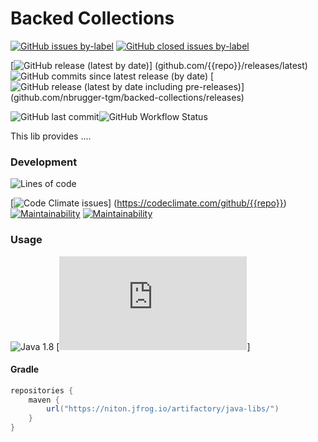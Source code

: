 # Backed Collections

[![GitHub issues by-label](https://img.shields.io/github/issues/{{repo}}/bug)](https://github.com/{{repo}}/issues?q=is%3Aopen+is%3Aissue+label%3Abug) [![GitHub closed issues by-label](https://img.shields.io/github/issues-closed/{{repo}}/bug)](https://github.com/nbrugger-tgm/backed-collections/issues?q=is%3Aclosed+is%3Aissue+label%3Abug)

[![GitHub release (latest by date)](https://img.shields.io/github/v/release/{{repo}}?label=latest%20stable)]
(github.com/{{repo}}/releases/latest)
![GitHub commits since latest release (by date)](https://img.shields.io/github/commits-since/{{repo}}/latest)
[![GitHub release (latest by date including pre-releases)](https://img.shields.io/github/v/release/{{repo}}?include_prereleases&label=latest)]
(github.com/nbrugger-tgm/backed-collections/releases)

![GitHub last commit](https://img.shields.io/github/last-commit/{{repo}})![GitHub Workflow Status](https://img.shields.io/github/workflow/status/{{repo}}/Java%20JUnit%20Test%20with%20Gradle)<br>

This lib provides ....

### Development

![Lines of code](https://img.shields.io/tokei/lines/github/{{repo}})<br>

[![Code Climate issues](https://img.shields.io/codeclimate/issues/{{repo}}?label=Code%20Quality%20issues)]
(https://codeclimate.com/github/{{repo}})
[![Maintainability](https://img.shields.io/codeclimate/maintainability/{{repo}}.svg)](https://codeclimate.com/github/{{repo}})
[![Maintainability](https://img.shields.io/codeclimate/maintainability-percentage/{{repo}}.svg)](https://codeclimate.com/github/{{repo}})

### Usage

![Java 1.8](https://img.shields.io/badge/java-1.8-blue)
[![Maven metadata URL](https://img.shields.io/maven-metadata/v?metadataUrl=https%3A%2F%2Fniton.jfrog.io%2Fartifactory%2Fjava-libs%2Fcom%2Fniton%2F{{name}}%2Fmaven-metadata.xml)]

#### Gradle

```groovy
repositories {
    maven {
        url("https://niton.jfrog.io/artifactory/java-libs/")
    }
}
```